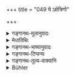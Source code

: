 +++
title = "049 ये ऽक्षेत्रिणो"

+++

<details><summary>गङ्गानथ-मूलानुवादः</summary>

If persons, possessing no fields, but having seeds, sow these in fields belonging to others,—they never obtain the grain of the crop that is produced.—(49)
</details>

<details><summary>मेधातिथिः</summary>

प्रसिद्धम् एवैतत् । **अक्षेत्रिणो बीजवन्तो** व्रीह्यादिबीजस्वामिनः **सस्यस्य** मुद्गमाषादेर् **जातस्य न लभन्ते फलं** परक्षेत्रे चेद् उत्पत्तिः ॥ ९.४८–४९ ॥
</details>

<details><summary>गङ्गानथ-भाष्यानुवादः</summary>

It is a well-known fact that persons possessing no fields, but having seed-corn, do not obtain any portion of the crop of *mudga, māṣa* and in other grains that spring from fields belonging to other persons.—(49)
</details>

<details><summary>गङ्गानथ-टिप्पन्यः</summary>

This verse is quoted in *Vivādaratnākara* (p. 579).
</details>

<details><summary>गङ्गानथ-तुल्य-वाक्यानि</summary>

**(verses 9.48-56)  
**

[(See the texts under
31-44.)]

See Comparative notes for [Verse 9.48].
</details>

<details><summary>Bühler</summary>

049	Those who, having no property in a field, but possessing seed-corn, sow it in another's soil, do indeed not receive the grain of the crop which may spring up.
</details>
